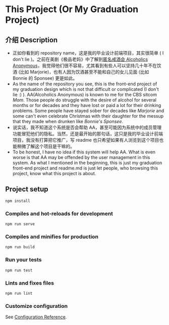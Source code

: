 # This Project (Or My Graduation Project)

## 介绍 Description
  - 正如你看到的 repository name，这是我的毕业设计前端项目，其实很简单 ( I don't lie )。之前在美剧《极品老妈》中了解到[匿名戒酒会 Alcoholics Anonymous](https://baike.baidu.com/item/%E5%97%9C%E9%85%92%E8%80%85%E4%BA%92%E8%AF%AB%E5%8D%8F%E4%BC%9A/10338888?fr=aladdin)，我觉得他们很不容易，尤其看到有些人可以坚持几十年不在饮酒 (比如 Marjorie)，也有人因为饮酒甚至不能和自己的女儿见面 (比如 Bonnie 的 Sponsee) 更是如此。
  - As the name of the repository you see, this is the front-end project of my graduation design which is not that difficult or complicated (I don't lie :) ). AA(Alcoholics Anonymous) is known to me for the CBS sitcom *Mom*. Those people do struggle with the desire of alcohol for several months or for decades and they have lost or paid a lot for their drinking problems. Some people have stayed sober for decades like *Marjorie* and some can't even celebrate Christmas with their daughter for the messup that they made when drunken like *Bonnie's Sponsee*.
  - 说实话，我不知道这个系统是否会帮助 AA，甚至可能因为系统中的成员管理功能冒犯他们的隐私。当然，还是最开始的那句话，这只是我的毕业设计前端项目，我没有打算把它推广，写 readme 也只希望如果有人浏览到这个项目也能稍微了解这个项目是干嘛的。
  - To be honest, I have no idea if this system will help AA. What is even worse is that AA may be offended by the user management in this system. As what I mentioned in the beginning, this is just my graduation front-end project and readme.md is just let people, who browsing this project, know what this project is about.



## Project setup
```
npm install
```

### Compiles and hot-reloads for development
```
npm run serve
```

### Compiles and minifies for production
```
npm run build
```

### Run your tests
```
npm run test
```

### Lints and fixes files
```
npm run lint
```

### Customize configuration
See [Configuration Reference](https://cli.vuejs.org/config/).
